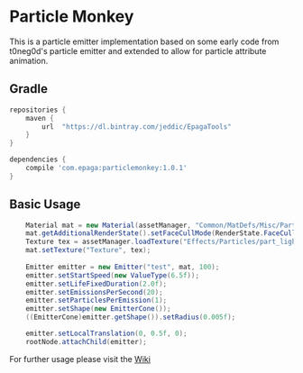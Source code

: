 # Particle Monkey
This is a particle emitter implementation based on some early code from t0neg0d's particle emitter and extended to allow for particle attribute animation. 


**Gradle**
-
``` groovy
repositories {
    maven {
        url  "https://dl.bintray.com/jeddic/EpagaTools" 
    }
}

dependencies {
    compile 'com.epaga:particlemonkey:1.0.1'
}
```

**Basic Usage**
-
``` java
    Material mat = new Material(assetManager, "Common/MatDefs/Misc/Particle.j3md");
    mat.getAdditionalRenderState().setFaceCullMode(RenderState.FaceCullMode.Off);
    Texture tex = assetManager.loadTexture("Effects/Particles/part_light.png");
    mat.setTexture("Texture", tex);
    
    Emitter emitter = new Emitter("test", mat, 100);
    emitter.setStartSpeed(new ValueType(6.5f));
    emitter.setLifeFixedDuration(2.0f);
    emitter.setEmissionsPerSecond(20);
    emitter.setParticlesPerEmission(1);
    emitter.setShape(new EmitterCone());
    ((EmitterCone)emitter.getShape()).setRadius(0.005f);

    emitter.setLocalTranslation(0, 0.5f, 0);
    rootNode.attachChild(emitter);
```

For further usage please visit the [Wiki](https://github.com/Jeddic/particlemonkey/wiki)
